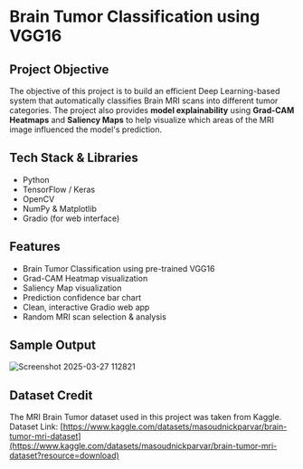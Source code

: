 # Brain Tumor Classification using VGG16 

## Project Objective
The objective of this project is to build an efficient Deep Learning-based system that automatically classifies Brain MRI scans into different tumor categories. The project also provides **model explainability** using **Grad-CAM Heatmaps** and **Saliency Maps** to help visualize which areas of the MRI image influenced the model's prediction.

## Tech Stack & Libraries
- Python
- TensorFlow / Keras
- OpenCV
- NumPy & Matplotlib
- Gradio (for web interface)

## Features
- Brain Tumor Classification using pre-trained VGG16  
- Grad-CAM Heatmap visualization  
- Saliency Map visualization  
- Prediction confidence bar chart  
- Clean, interactive Gradio web app  
- Random MRI scan selection & analysis

## Sample Output
![Screenshot 2025-03-27 112821](https://github.com/user-attachments/assets/72e207a8-4b65-4963-a4d7-93a048d4abd3)

## Dataset Credit
The MRI Brain Tumor dataset used in this project was taken from Kaggle. <br>
Dataset Link: [https://www.kaggle.com/datasets/masoudnickparvar/brain-tumor-mri-dataset](https://www.kaggle.com/datasets/masoudnickparvar/brain-tumor-mri-dataset?resource=download)
